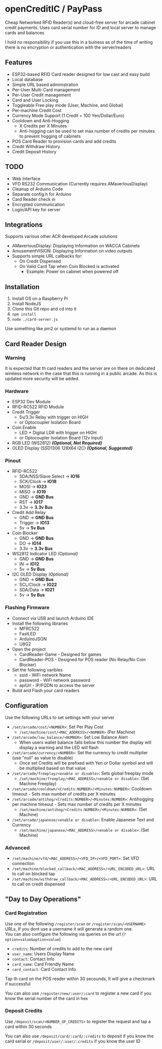 # openCreditIC / PayPass
Cheap Networked RFID Reader(s) and cloud-free server for arcade cabinet credit payments. Uses card serial number for ID and local server to manage cards and balances

I hold no responsibility if you use this in a buiness as of the time of writing there is no encryption or authentication with the server/readers

## Features
* ESP32-based RFID Card reader designed for low cast and easy build
* Local database
* Simple URL based administration
* Per-User Multi-Card management
* Per-User Credit management
* Card and User Locking
* Toggleable Free play mode (User, Machine, and Global)
* Per-machine Credit Cost
* Currency Mode Support (1 Credit = 100 Yen/Dollar/Euro)
* Cooldown and Anti-Hogging
  * X Credits per X Minutes
  * Anti-hogging can be used to set max number of credits per minutes to prevent hogging of cabinets
* POS Card Reader to provision cards and add credits
* Credit Withdraw History
* Credit Deposit History

## TODO
* Web Interface
* VFD RS232 Communication (Currently requires AMaverlousDisplay)
* Cleanup of Arduino Code
* Separate config.h for Arduino
* Card Reader check in
* Encrypted communication
* Login/API key for server

## Integrations
Supports various other ACR developed Arcade solutions
- AMaverlousDisplay: Displaying Information on WACCA Cabinets
- AmusementVISION: Displaying Information on video outputs
- Supports simple URL callbacks for:
  - On Credit Dispensed
  - On Valid Card Tap when Coin Blocked is activated
    - Example: Power on cabinet when powered off

## Installation
1. Install OS on a Raspberry Pi
2. Install NodeJS
3. Clone this Git repo and cd into it
4. `npm install`
5. `node ./card-server.js`

Use something like pm2 or systemd to run as a daemon 

## Card Reader Design
### Warning
It is expected that th card readers and the server are on there on dedicated wireless network in the case that this is running in a public arcade. As this is updated more security will be added.
### Hardware
* ESP32 Dev Module
* RFID-RC522 RFID Module
* Credit Trigger
  * 5v/3.3v Relay with trigger on HIGH
  * or Optocoupler Isolation Board
* Coin Enable
  * LED + Digital LDR with trigger on HIGH
  * or Optocoupler Isolation Board (12v Input)
* RGB LED (WS2812) ***(Optional, Not Required)***
* OLED Display (SSD1306 128X64 I2C) ***(Optional, Suggested)***

### Pinout
* RFID-RC522
  * SDA/NSS/Slave Select -> **IO16**
  * SCK/Clock -> **IO18**
  * MOSI -> **IO23**
  * MISO -> **IO19**
  * GND -> **GND Bus**
  * RST -> **IO17**
  * 3.3v -> **3.3v Bus**
* Credit Add Relay
  * GND -> **GND Bus**
  * Trigger -> **IO13**
  * 5v -> **5v Bus**
* Coin Blocker
  * GND -> **GND Bus**
  * DO -> **IO14**
  * 3.3v -> **3.3v Bus**
* WS2812 Indicator LED *(Optional)*
  * GND -> **GND Bus**
  * IN -> **IO12**
  * 5v -> **5v Bus**
* I2C OLED Display *(Optional)*
  * GND -> **GND Bus**
  * SCL/Clock -> **IO22**
  * SDA/Data -> **IO21**
  * 5v -> **5v Bus**

### Flashing Firmware
* Connect via USB and launch Arduino IDE
* Install the following libraries
  * MFRC522
  * FastLED
  * ArduinoJSON
  * U8G2
* Open the project
  * CardReader-Game - Designed for games
  * CardReader-POS - Designed for POS reader (No Relay/No Coin Blocker)
* Set the following varibles
  * ssid - WiFi network Name
  * password - WiFi network password
  * apiUrl - IP/FQDN to access the server
* Build and Flash your card readers

## Configuration
Use the following URLs to set settings with your server
* `/set/arcade/cost/<NUMBER>`: Set Per Play Cost
  * `/set/machine/cost/<MAC_ADDRESS>/<NUMBER>` (Per Machine)
* `/set/arcade/low_balance/<NUMBER>`: Set Low Balance Alert 
  * When users wallet balance falls below this number the display will display a warning and the LED will flash
* `/set/arcade/currency/<NUMBER>`: Set the currency to credit multiplier (use "null" as value to disable)
  * Once set Credits will be prefixed with Yen or Dollar symbol and will be multiplied based on that value
* `/set/arcade/freeplay/<enable or disable>`: Sets global freeplay mode
  * `/set/machine/freeplay/<MAC_ADDRESS>/<enable or disable>`: (Set Machine Freeplay)
* `/set/arcade/cooldown/<Credits:NUMBER>/<Minutes:NUMBER>`: Cooldown timeout - Sets max number of credits per X minutes
* `/set/arcade/antihog/<Credits:NUMBER>/<Minutes:NUMBER>`: Antihogging per machine timeout - Sets max number of credits per X minutes
  * `/set/machine/antihog/<Credits:NUMBER>/<Minutes:NUMBER>`: (Set Machine)
* `/set/arcade/japanese/<enable or disable>`: Enable Japanese Text and Currency
  * `/set/machine/japanese/<MAC_ADDRESS>/<enable or disable>`: (Set Machine)

### Advanced
* `/set/machine/vfd/<MAC_ADDRESS>/<VFD_IP>/<VFD_PORT>`: Set VFD connection
* `/set/machine/blocked_callback/<MAC_ADDRESS>/<URL_ENCODED_URL>`: URL to call on blocked tap
* `/set/machine/withdraw_callback/<MAC_ADDRESS>/<URL_ENCODED_URL>`: URL to call on credit dispensed

## "Day to Day Operations"
### Card Registration
Use one of the following `/register/scan` or `/register/scan/<USERNAME>` URLs, If you dont use a username it will generate a random one.<br/>
You can also configure the following via queries on the url (`?option=value&option=value`)
* `credits`: Number of credits to add to the new card
* `user_name`: Users Display Name
* `contact`: Contact Info
* `card_name`: Card Friendly Name
* `card_contact`: Card Contact Info

Tap th card on the POS reader within 30 secounds, It will give a checkmark if successful

You can also use `/register/new/:user/:card` to register a new card if you know the serial number of the card in hex

### Deposit Credits
Use `/deposit/scan/<NUMBER_OF_CREDITS>` to register the request and tap a card within 30 seconds

You can also use `/deposit/card/:card/:credits` to deposit if you know the card serial or `/deposit/user/:user/:credits` if you know the user ID
